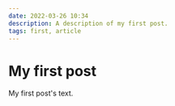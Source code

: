 ```yaml
---
date: 2022-03-26 10:34
description: A description of my first post.
tags: first, article
---
```

# My first post

My first post's text.